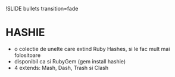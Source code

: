 !SLIDE bullets transition=fade

# HASHIE

* o colectie de unelte care extind Ruby Hashes, si le fac mult mai folositoare
* disponibil ca si RubyGem (gem install hashie)
* 4 extends: Mash, Dash, Trash si Clash
